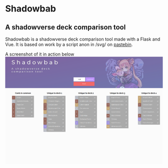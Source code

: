 # Shadowbab
## A shadowverse deck comparison tool

Shadowbab is a shadowverse deck comparison tool made with a Flask and Vue. It is based on work by a script anon in /svg/ on [pastebin](https://pastebin.com/9dRXJrnK).

A screenshot of it in action below
![screenshot](/web/static/img/screenshot.png)
